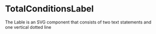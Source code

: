 # TotalConditionsLabel

The Lable is an SVG component that consists of two text statements and one vertical dotted line 
